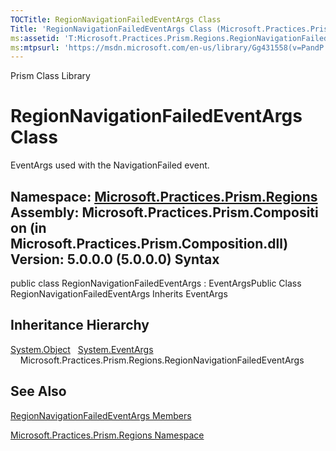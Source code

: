 ```yaml
---
TOCTitle: RegionNavigationFailedEventArgs Class
Title: 'RegionNavigationFailedEventArgs Class (Microsoft.Practices.Prism.Regions)'
ms:assetid: 'T:Microsoft.Practices.Prism.Regions.RegionNavigationFailedEventArgs'
ms:mtpsurl: 'https://msdn.microsoft.com/en-us/library/Gg431558(v=PandP.50)'
---
```


Prism Class Library

RegionNavigationFailedEventArgs Class
=====================================

EventArgs used with the NavigationFailed event.

**Namespace:** [Microsoft.Practices.Prism.Regions](https://msdn.microsoft.com/n:microsoft.practices.prism.regions)
**Assembly:** Microsoft.Practices.Prism.Composition (in Microsoft.Practices.Prism.Composition.dll) Version: 5.0.0.0 (5.0.0.0)
Syntax
------

<span id="syntaxToggle"></span>public class RegionNavigationFailedEventArgs : EventArgsPublic Class RegionNavigationFailedEventArgs Inherits EventArgs

Inheritance Hierarchy
---------------------

<span id="familyToggle"></span>[System.Object](http://msdn2.microsoft.com/en-us/library/e5kfa45b)
  [System.EventArgs](http://msdn2.microsoft.com/en-us/library/118wxtk3)
    Microsoft.Practices.Prism.Regions.RegionNavigationFailedEventArgs

See Also
--------


[RegionNavigationFailedEventArgs Members](https://msdn.microsoft.com/allmembers.t:microsoft.practices.prism.regions.regionnavigationfailedeventargs)

[Microsoft.Practices.Prism.Regions Namespace](https://msdn.microsoft.com/n:microsoft.practices.prism.regions)
